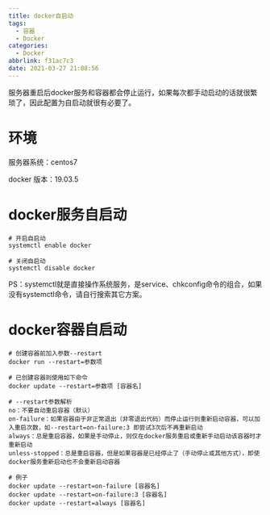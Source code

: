 ```yaml
---
title: docker自启动
tags:
  - 容器
  - Docker
categories:
  - Docker
abbrlink: f31ac7c3
date: 2021-03-27 21:08:56
---
```



服务器重启后docker服务和容器都会停止运行，如果每次都手动启动的话就很繁琐了，因此配置为自启动就很有必要了。

<!-- more -->

# 环境

服务器系统：centos7

docker 版本：19.03.5



# docker服务自启动

``` shell
# 开启自启动
systemctl enable docker

# 关闭自启动
systemctl disable docker
```

PS：systemctl就是直接操作系统服务，是service、chkconfig命令的组合，如果没有systemctl命令，请自行搜索其它方案。



# docker容器自启动

``` shell
# 创建容器前加入参数--restart
docker run --restart=参数项

# 已创建容器则使用如下命令
docker update --restart=参数项 [容器名]

# --restart参数解析
no：不要自动重启容器（默认）
on-failure：如果容器由于非正常退出（非零退出代码）而停止运行则重新启动容器，可以加入重启次数，如--restart=on-failure:3 即尝试3次后不再重新启动
always：总是重启容器，如果是手动停止，则仅在docker服务重启或重新手动启动该容器时才重新启动
unless-stopped：总是重启容器，但是如果容器是已经停止了（手动停止或其他方式），即使docker服务重新启动也不会重新启动容器

# 例子
docker update --restart=on-failure [容器名]
docker update --restart=on-failure:3 [容器名]
docker update --restart=always [容器名]
```

